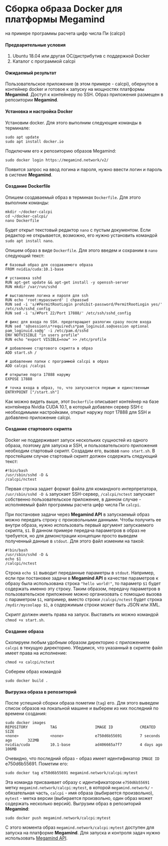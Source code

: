 # Сборка образа Docker для платформы Megamind
на примере программы расчета цифр числа Пи (calcpi)

#### Предварительные условия 
1. Ubuntu 18.04 или другая ОС/дистрибутив с поддержкой Docker
2. Каталог с программой calcpi

#### Ожидаемый результат
Пользовательское приложение (в этом примере - calcpi), обернутое в контейнер docker и готовое к запуску на мощностях платформы **Megamind**. Доступ к контейнеру по SSH. Образ приложения размещен в репозитории **Megamind**.

#### Установка и настройка Docker
Установим docker. Для этого выполним следующие команды в терминале:

```
sudo apt update
sudo apt install docker.io
```
Подключим его к репозиторию образов Megamind:

```
sudo docker login https://megamind.network/v2/
```
Появится запрос на ввод логина и пароля, нужно ввести логин и пароль в системе **Megamind**.

#### Создание Dockerfile
Опишем создаваемый образ в терминах ```Dockerfile```. Для этого выполним команды:

```
mkdir ~/docker-calcpi
cd ~/docker-calcpi/
nano Dockerfile
```

Будет открыт текстовый редактор ```nano``` с пустым документом. Если редактор не открывается, возможно, его нужно установить командой ```sudo apt install nano```.

Опишем образ в виде ```Dockerfile```. Для этого введем и сохраним в ```nano``` следующий текст:

```
# базовый образ для создаваемого образа
FROM nvidia/cuda:10.1-base

# установка sshd
RUN apt-get update && apt-get install -y openssh-server
RUN mkdir /var/run/sshd

# выставление логина и пароля для ssh
RUN echo 'root:mypassword' | chpasswd
RUN sed -i 's/#PermitRootLogin prohibit-password/PermitRootLogin yes/' /etc/ssh/sshd_config
RUN sed -i 's/#Port 22/Port 17888/' /etc/ssh/sshd_config

# фикс для входа по SSH. предотвращает разлогин сразу после входа
RUN sed 's@session\s*required\s*pam_loginuid.so@session optional pam_loginuid.so@g' -i /etc/pam.d/sshd
ENV NOTVISIBLE "in users profile"
RUN echo "export VISIBLE=now" >> /etc/profile

# добавление стартового скрипта в образ
ADD start.sh /

# добавление папки с программой calcpi в образ
ADD calcpi /calcpi

# открытие порта 17888 наружу
EXPOSE 17888

# точка входа в образ, то, что запускается первым и единственным
ENTRYPOINT ["/start.sh"]
```
Как можно видеть выше, этот ```Dockerfile``` описывает контейнер на базе контейнера Nvidia CUDA 10.1, в который добавлен сервер SSH с необходимыми настройками, открыт наружу порт 17888 для SSH и добавлено приложение calcpi.

#### Создание стартового скрипта
Docker не поддерживает запуск нескольких сущностей из одного образа, поэтому для запуска и SSH, и пользовательского приложения необходим стартовый скрипт. Создадим его, вызвав ```nano start.sh```. В простейшем случае стартовый скрипт должен содержать следующий текст:

```
#!bin/bash
/usr/sbin/sshd -D &
/calcpi/nctest
```
Первая строка задает формат файла для командного интерпретатора, ```/usr/sbin/sshd -D &``` запускает SSH-сервер, ```/calcpi/nctest``` запускает собственно пользовательское приложение, в данном случае - исполняемый файл программы расчета цифр числа Пи ```calcpi```.

При постановке задачи через **Megamind API** в запускаемый образ можно передать строку с произвольными данными. Чтобы получить ее внутри образа, нужно использовать первый аргумент запускаемого скрипта, ```$1```. В данном примере передача параметров в образ не требуется, но для демонстрации концепции просто выведем полученный данные в ```stdout```. Для этого файл изменим на такой:
```
#!bin/bash
/usr/sbin/sshd -D &
echo $1
/calcpi/nctest
```

Строка ```echo $1``` выводит переданные параметры в ```stdout```. Например, если при постановке задачи в **Megamind API** в качестве параметров к образу была использована строка ```"hello world!"```, то параметр ```$1``` будет содержать именно эту строку. Таким образом, передачу параметров в пользовательское приложение можно организовать с помощью вызова с параметром ```$1```, например, вместо строки ```/calcpi/nctest``` будет строка ```/mydir/mycoolapp $1```, а содержимым строки может быть JSON или XML.

Скрипт должен иметь права на запуск. Выставить их можно командой ```chmod +x start.sh```.

#### Создание образа
Скопируем любым удобным образом директорию с приложением ```calcpi``` в текущую директорию. Убедимся, что указанный в скрипте файл имеет права на исполнение:
```
chmod +x calcpi/nctest
```
Соберем образ командой 
```
sudo docker build .
```

#### Выгрузка образа в репозиторий
После успешной сборки образа пометим (```tag```) его. Для этого выведем список образов на локальной машине и выберем из них последний по времени создания:
```
sudo docker images
REPOSITORY          TAG                 IMAGE ID            CREATED             SIZE
<none>              <none>              e750d6b55691        7 seconds ago       322MB
nvidia/cuda         10.1-base           ad406665a7f7        4 days ago          106MB
```
Очевидно, что последний образ - образ имеет идентификатор ```IMAGE ID``` e750d6b55691. Пометим его:
```
sudo docker tag e750d6b55691 megamind.network/calcpi:mytest
```
Эта команда присваивает образу с идентификатором ```e750d6b55691``` метку ```megamind.network/calcpi:mytest```, в которой ```megamind.network/``` - обязательная часть, ```calcpi``` - имя образа (выбирается произвольно), ```mytest``` - метка версии (выбирается произвольно, один образ может содержать несколько версий).
Выгрузим образ в репозиторий **Megamind**:
```
sudo docker push megamind.network/calcpi:mytest
```
С этого момента образ ```megamind.network/calcpi:mytest``` доступен для запуска на платформе **Megamind**. Для запуска и контроля задач нужно использовать [Megamind API](./api-readme.md).
